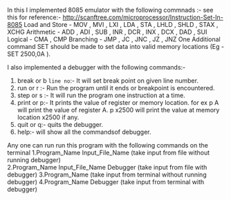 In this I implemented 8085 emulator with the following commnads :-
see this for reference:- http://scanftree.com/microprocessor/Instruction-Set-In-8085
Load and Store - MOV , MVI , LXI , LDA , STA , LHLD , SHLD , STAX , XCHG
Arithmetic - ADD , ADI , SUB , INR , DCR , INX , DCX , DAD , SUI
Logical - CMA , CMP
Branching - JMP , JC , JNC , JZ , JNZ
One Additional command SET should be made to set data into valid memory locations (Eg -
SET 2500,0A ).

I also implemented a debugger with the following commands:-
1. break or b `line no`:- It will set break point on given line number.
2. run or r :- Run the program until it ends or breakpoint is encountered.
3. step or s :- It will run the program one instruction at a time.
4. print or p:- It prints the value of register or memory location. for ex p A will print the value of
register A. p x2500 will print the value at memory location x2500 if any.
5. quit or q:- quits the debugger.
6. help:- will show all the commandsof debugger.

Any one can run run this program with the following commands on the terminal
1.Program_Name Input_File_Name               (take input from file without running debugger)   
2.Program_Name Input_File_Name Debugger      (take input from file with debugger)
3.Program_Name                               (take input from terminal without running debugger)
4.Program_Name Debugger                      (take input from terminal with debugger)
